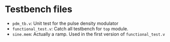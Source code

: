 # Testbench files

* `pdm_tb.v`: Unit test for the pulse density modulator
* `functional_test.v`: Catch all testbench for `top` module.
* `sine.mem`: Actually a ramp. Used in the first version of `functional_test.v`

